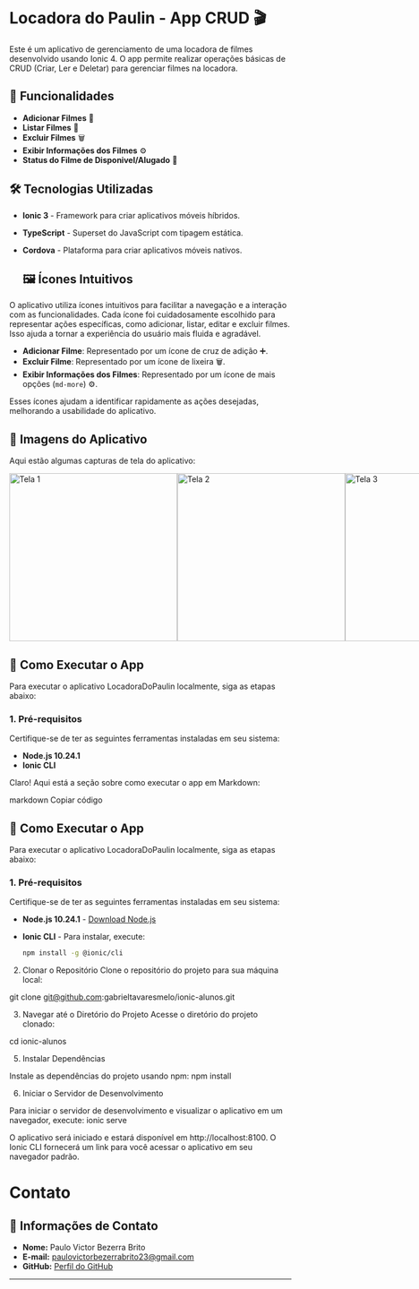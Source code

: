 # Locadora do Paulin - App CRUD 🎬

Este é um aplicativo de gerenciamento de uma locadora de filmes desenvolvido usando Ionic 4. O app permite realizar operações básicas de CRUD (Criar, Ler e Deletar) para gerenciar filmes na locadora.

## 🚀 Funcionalidades

- **Adicionar Filmes** 🎥
- **Listar Filmes** 📜
- **Excluir Filmes** 🗑️
- **Exibir Informações dos Filmes** ⚙️
- **Status do Filme de Disponivel/Alugado** 🎥

## 🛠️ Tecnologias Utilizadas

- **Ionic 3** - Framework para criar aplicativos móveis híbridos.
- **TypeScript** - Superset do JavaScript com tipagem estática.
- **Cordova** - Plataforma para criar aplicativos móveis nativos.

  ## 🖼️ Ícones Intuitivos

O aplicativo utiliza ícones intuitivos para facilitar a navegação e a interação com as funcionalidades. Cada ícone foi cuidadosamente escolhido para representar ações específicas, como adicionar, listar, editar e excluir filmes. Isso ajuda a tornar a experiência do usuário mais fluida e agradável.

- **Adicionar Filme**: Representado por um ícone de cruz de adição ➕.
- **Excluir Filme**: Representado por um ícone de lixeira 🗑️.
- **Exibir Informações dos Filmes**: Representado por um ícone de mais opções (`md-more`) ⚙️.

Esses ícones ajudam a identificar rapidamente as ações desejadas, melhorando a usabilidade do aplicativo.

## 📸 Imagens do Aplicativo

Aqui estão algumas capturas de tela do aplicativo:

<div style="display: flex; justify-content: space-around;">
  <img src="https://github.com/user-attachments/assets/60609d2e-3142-4286-ba6f-dc6aa304143e" alt="Tela 1" width="300" />
  <img src="https://github.com/user-attachments/assets/7bca8dbc-6321-455c-95cf-266fb76e2ff7" alt="Tela 2" width="300" />
  <img src="https://github.com/user-attachments/assets/bd4c68fe-64c8-45d9-8380-e65970e94d61" alt="Tela 3" width="300" />
  <img src="https://github.com/user-attachments/assets/8f7786b2-21b8-446d-b315-bf290b9d7ac2" alt="Tela 4" width="300" />
</div>

## 🚀 Como Executar o App

Para executar o aplicativo LocadoraDoPaulin localmente, siga as etapas abaixo:

### 1. Pré-requisitos

Certifique-se de ter as seguintes ferramentas instaladas em seu sistema:

- **Node.js 10.24.1**
- **Ionic CLI**

Claro! Aqui está a seção sobre como executar o app em Markdown:

markdown
Copiar código
## 🚀 Como Executar o App

Para executar o aplicativo LocadoraDoPaulin localmente, siga as etapas abaixo:

### 1. Pré-requisitos

Certifique-se de ter as seguintes ferramentas instaladas em seu sistema:

- **Node.js 10.24.1** - [Download Node.js](https://nodejs.org/)
- **Ionic CLI** - Para instalar, execute:

  ```bash
  npm install -g @ionic/cli
2. Clonar o Repositório
Clone o repositório do projeto para sua máquina local:

git clone git@github.com:gabrieltavaresmelo/ionic-alunos.git

3. Navegar até o Diretório do Projeto
Acesse o diretório do projeto clonado:

cd ionic-alunos

5. Instalar Dependências

Instale as dependências do projeto usando npm:
npm install

6. Iniciar o Servidor de Desenvolvimento
   
Para iniciar o servidor de desenvolvimento e visualizar o aplicativo em um navegador, execute:
ionic serve

O aplicativo será iniciado e estará disponível em http://localhost:8100. O Ionic CLI fornecerá um link para você acessar o aplicativo em seu navegador padrão.

# Contato

## 📇 Informações de Contato

- **Nome:** Paulo Victor Bezerra Brito
- **E-mail:** [paulovictorbezerrabrito23@gmail.com](mailto:paulovictorbezerrabrito23@gmail.com)
- **GitHub:** [Perfil do GitHub](https://github.com/PauloVictorCT3604)

---
